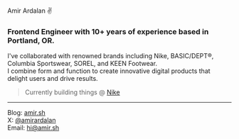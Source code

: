 Amir Ardalan ✌️

### Frontend Engineer with 10+ years of experience based in Portland, OR.  
I've collaborated with renowned brands including Nike, BASIC/DEPT®, Columbia Sportswear, SOREL, and KEEN Footwear.  
I combine form and function to create innovative digital products that delight users and drive results.  

> Currently building things @ [Nike](https://lebronjamesinnovationcenter.nike.com/)  

----

Blog: [amir.sh](https://amir.sh)  
X: [@amirardalan](https://x.com/amirardalan)  
Email: hi@amir.sh

<!---
amirardalan/amirardalan is a ✨ special ✨ repository because its `README.md` (this file) appears on your GitHub profile.
You can click the Preview link to take a look at your changes.
--->
